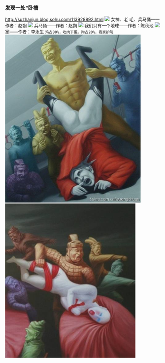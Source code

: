 ### 发现一处“卧槽
http://suzhanjun.blog.sohu.com/113928892.html
![](http://511.img.pp.sohu.com.cn/images/2009/4/7/21/5/1212bd3f53dg213.jpg)
女神、老 毛、兵马俑——作者：赵朔
![](http://1843.img.pp.sohu.com.cn/images/2009/4/7/21/5/1212bd25924g214.jpg)
兵马俑——作者：赵朔
![](http://1813.img.pp.sohu.com.cn/images/2009/4/7/21/5/1212bd40ef7g213.jpg)
我们只有一个地球——作者：陈秋池
![](http://1823.img.pp.sohu.com.cn/images/2009/4/7/21/5/1212bd1d185g214.jpg)
家——作者：李永生
`鸡占80%，吃肉下蛋。狗占20%，看家护院`
![](p/兵马俑timg.jpg)
![](p/兵马俑timg2.jpg)